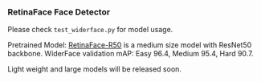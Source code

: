 ### RetinaFace Face Detector

Please check ``test_widerface.py`` for model usage.

Pretrained Model: [RetinaFace-R50](https://pan.baidu.com/s/1I3zeeBB7Ph2awnB9Bif-qw) is a medium size model with ResNet50 backbone. WiderFace validation mAP: Easy 96.4, Medium 95.4, Hard 90.7.

Light weight and large models will be released soon.
